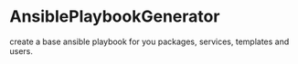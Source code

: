 # AnsiblePlaybookGenerator
create a base ansible playbook for you packages, services, templates and users.
